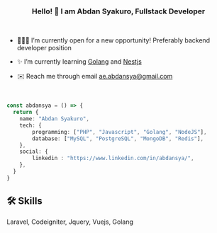 ### <div align="center">Hello! 👋 I am Abdan Syakuro, Fullstack Developer</div>  
  
<br />

- 👨🏽‍💻 I’m currently open for a new opportunity! Preferably backend developer position
  
- ✨ I’m currently learning [Golang](https://golang.org/) and [Nestjs](https://nestjs.com/)
  
- ✉️ Reach me through email ae.abdansya@gmail.com

<br/>

```ts
const abdansya = () => {
  return {
    name: "Abdan Syakuro",
    tech: {
        programming: ["PHP", "Javascript", "Golang", "NodeJS"],
        database: ["MySQL", "PostgreSQL", "MongoDB", "Redis"],
    },
    social: {
        linkedin : "https://www.linkedin.com/in/abdansya/",
    },
  }
}
```

## 🛠 Skills
Laravel, Codeigniter, Jquery, Vuejs, Golang
